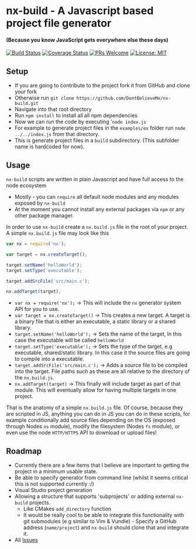 # nx-build - A Javascript based project file generator
#### (Because you know JavaScript gets everywhere else these days)
[![Build Status](https://travis-ci.org/DontBelieveMe/nx-build.svg?branch=master)](https://travis-ci.org/DontBelieveMe/nx-build)
[![Coverage Status](https://coveralls.io/repos/github/DontBelieveMe/nx-build/badge.svg?branch=master)](https://coveralls.io/github/DontBelieveMe/nx-build?branch=master)
[![PRs Welcome](https://img.shields.io/badge/PRs-welcome-brightgreen.svg)](http://makeapullrequest.com)
[![License: MIT](https://img.shields.io/badge/License-MIT-yellow.svg)](https://opensource.org/licenses/MIT)

## Setup
 - If you are going to contribute to the project fork it from GitHub and clone your fork
 - Otherwise run `git clone https://github.com/DontBelieveMe/nx-build.git`
 - Navigate into that root directory
 - Run `npm install` to install all all npm dependencies
 - Now we can run the code by executing '`node index.js` 
 - For example to generate project files in the `examples/ex` folder run `node ../../index.js` from that directory.
 - This is generate project files in a `build` subdirectory. (This subfolder name is hardcoded for now).
 
## Usage

`nx-build` scripts are written in plain Javascript and have full access to the node ecosystem
 - Mostly - you can `require` all default node modules and any modules exposed by `nx-build`
 - At the moment you cannot install any external packages via `npm` or any other package manager.

In order to use `nx-build` create a `nx.build.js` file in the root of your project.  
A simple `nx.build.js` file may look like this

```js
var nx = require('nx');

var target = nx.createTarget();

target.setName('helloWorld');
target.setType('executable');

target.addSrcFile('src/main.c');

nx.addTarget(target);
```
 - `var nx = require('nx');` -> This will include the `nx` generator system API for you to use.
 - `var target = nx.createTarget()` -> This creates a new target. A target is a binary file that is either an executable, a static library or a shared library.
 - `target.setName('helloWorld');` -> Sets the name of the target, In this case the executable will be called `helloWorld`
 - `target.setType('executable');` -> Sets the type of the target, e.g executable, shared/static library. In this case it the source files are going to compile into a executable.
 - `target.addSrcFile('src/main.c');` -> Adds a source file to be compiled into the target. File paths such as these are all relative to the directory of the `nx.build.js`.
 - `nx.addTarget(target)` -> This finally will include target as part of that module. This will eventually allow for having multiple targets in one project.

That is the anatomy of a simple `nx.build.js` file. Of course, because they are scripted in JS, anything you can do in JS you can do in these scripts, for example conditionally add source files depending on the OS (exposed through Nodes `os` module), modify the filesystem (Nodes `fs` module), or even use the node `HTTP/HTTPS` API to download or upload files!

## Roadmap
 - Currently there are a few items that I believe are important to getting the project in a minimum usable state.
 - Be able to specify generator from command line (whilst it seems critical this is not supported currently :/)
 - Visual Studio project generation
 - Allowing a structure that supports 'subprojects' or adding external `nx-build` projects.
   - Like CMakes `add_directory` function
   - It would be really cool to be able to integrate this functionality with git submodules (e.g similar to Vim & Vundle) - Specify a GitHub address (`name/project`) and `nx-build` should clone that and integrate it.
 - All [Issues](https://github.com/DontBelieveMe/nx-build/issues)

